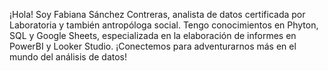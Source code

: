 ¡Hola! Soy Fabiana Sánchez Contreras, analista de datos certificada por Laboratoria y también antropóloga social.
Tengo conocimientos en Phyton, SQL y Google Sheets, especializada en la elaboración de informes en PowerBI y Looker Studio.
¡Conectemos para adventurarnos más en el mundo del análisis de datos!
